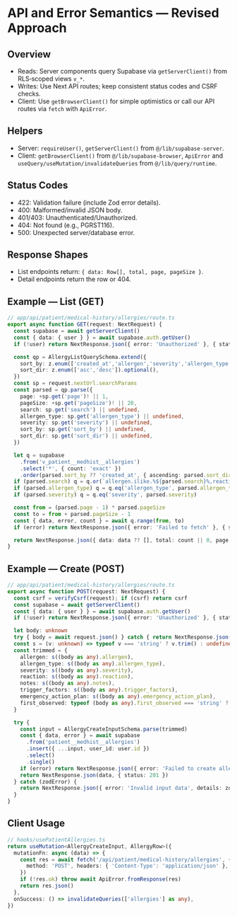 # API and Error Semantics — Revised Approach

## Overview
- Reads: Server components query Supabase via `getServerClient()` from RLS‑scoped views `v_*`.
- Writes: Use Next API routes; keep consistent status codes and CSRF checks.
- Client: Use `getBrowserClient()` for simple optimistics or call our API routes via `fetch` with `ApiError`.

## Helpers
- Server: `requireUser()`, `getServerClient()` from `@/lib/supabase-server`.
- Client: `getBrowserClient()` from `@/lib/supabase-browser`, `ApiError` and `useQuery/useMutation/invalidateQueries` from `@/lib/query/runtime`.

## Status Codes
- 422: Validation failure (include Zod error details).
- 400: Malformed/invalid JSON body.
- 401/403: Unauthenticated/Unauthorized.
- 404: Not found (e.g., PGRST116).
- 500: Unexpected server/database error.

## Response Shapes
- List endpoints return: `{ data: Row[], total, page, pageSize }`.
- Detail endpoints return the row or 404.

## Example — List (GET)
```ts
// app/api/patient/medical-history/allergies/route.ts
export async function GET(request: NextRequest) {
  const supabase = await getServerClient()
  const { data: { user } } = await supabase.auth.getUser()
  if (!user) return NextResponse.json({ error: 'Unauthorized' }, { status: 401 })

  const qp = AllergyListQuerySchema.extend({
    sort_by: z.enum(['created_at','allergen','severity','allergen_type']).optional(),
    sort_dir: z.enum(['asc','desc']).optional(),
  })
  const sp = request.nextUrl.searchParams
  const parsed = qp.parse({
    page: +sp.get('page')! || 1,
    pageSize: +sp.get('pageSize')! || 20,
    search: sp.get('search') || undefined,
    allergen_type: sp.get('allergen_type') || undefined,
    severity: sp.get('severity') || undefined,
    sort_by: sp.get('sort_by') || undefined,
    sort_dir: sp.get('sort_dir') || undefined,
  })

  let q = supabase
    .from('v_patient__medhist__allergies')
    .select('*', { count: 'exact' })
    .order(parsed.sort_by ?? 'created_at', { ascending: parsed.sort_dir === 'asc' })
  if (parsed.search) q = q.or(`allergen.ilike.%${parsed.search}%,reaction.ilike.%${parsed.search}%`)
  if (parsed.allergen_type) q = q.eq('allergen_type', parsed.allergen_type)
  if (parsed.severity) q = q.eq('severity', parsed.severity)

  const from = (parsed.page - 1) * parsed.pageSize
  const to = from + parsed.pageSize - 1
  const { data, error, count } = await q.range(from, to)
  if (error) return NextResponse.json({ error: 'Failed to fetch' }, { status: 500 })

  return NextResponse.json({ data: data ?? [], total: count || 0, page: parsed.page, pageSize: parsed.pageSize })
}
```

## Example — Create (POST)
```ts
// app/api/patient/medical-history/allergies/route.ts
export async function POST(request: NextRequest) {
  const csrf = verifyCsrf(request); if (csrf) return csrf
  const supabase = await getServerClient()
  const { data: { user } } = await supabase.auth.getUser()
  if (!user) return NextResponse.json({ error: 'Unauthorized' }, { status: 401 })

  let body: unknown
  try { body = await request.json() } catch { return NextResponse.json({ error: 'Invalid JSON in request body' }, { status: 400 }) }
  const s = (v: unknown) => typeof v === 'string' ? v.trim() : undefined
  const trimmed = {
    allergen: s((body as any).allergen),
    allergen_type: s((body as any).allergen_type),
    severity: s((body as any).severity),
    reaction: s((body as any).reaction),
    notes: s((body as any).notes),
    trigger_factors: s((body as any).trigger_factors),
    emergency_action_plan: s((body as any).emergency_action_plan),
    first_observed: typeof (body as any).first_observed === 'string' ? (body as any).first_observed : undefined,
  }

  try {
    const input = AllergyCreateInputSchema.parse(trimmed)
    const { data, error } = await supabase
      .from('patient__medhist__allergies')
      .insert({ ...input, user_id: user.id })
      .select()
      .single()
    if (error) return NextResponse.json({ error: 'Failed to create allergy' }, { status: 500 })
    return NextResponse.json(data, { status: 201 })
  } catch (zodError) {
    return NextResponse.json({ error: 'Invalid input data', details: zodError }, { status: 422 })
  }
}
```

## Client Usage
```ts
// hooks/usePatientAllergies.ts
return useMutation<AllergyCreateInput, AllergyRow>({
  mutationFn: async (data) => {
    const res = await fetch('/api/patient/medical-history/allergies', {
      method: 'POST', headers: { 'Content-Type': 'application/json' }, body: JSON.stringify(data)
    })
    if (!res.ok) throw await ApiError.fromResponse(res)
    return res.json()
  },
  onSuccess: () => invalidateQueries(['allergies'] as any),
})
```

